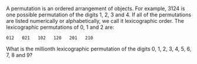 A permutation is an ordered arrangement of objects. For example, 3124 is one possible permutation of the digits 1, 2, 3 and 4. If all of the permutations are listed numerically or alphabetically, we call it lexicographic order. The lexicographic permutations of 0, 1 and 2 are:

```
012   021   102   120   201   210
```

What is the millionth lexicographic permutation of the digits 0, 1, 2, 3, 4, 5, 6, 7, 8 and 9?